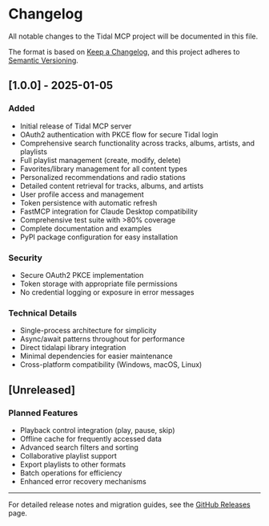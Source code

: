 # Changelog

All notable changes to the Tidal MCP project will be documented in this file.

The format is based on [Keep a Changelog](https://keepachangelog.com/en/1.0.0/),
and this project adheres to [Semantic Versioning](https://semver.org/spec/v2.0.0.html).

## [1.0.0] - 2025-01-05

### Added
- Initial release of Tidal MCP server
- OAuth2 authentication with PKCE flow for secure Tidal login
- Comprehensive search functionality across tracks, albums, artists, and playlists
- Full playlist management (create, modify, delete)
- Favorites/library management for all content types
- Personalized recommendations and radio stations
- Detailed content retrieval for tracks, albums, and artists
- User profile access and management
- Token persistence with automatic refresh
- FastMCP integration for Claude Desktop compatibility
- Comprehensive test suite with >80% coverage
- Complete documentation and examples
- PyPI package configuration for easy installation

### Security
- Secure OAuth2 PKCE implementation
- Token storage with appropriate file permissions
- No credential logging or exposure in error messages

### Technical Details
- Single-process architecture for simplicity
- Async/await patterns throughout for performance
- Direct tidalapi library integration
- Minimal dependencies for easier maintenance
- Cross-platform compatibility (Windows, macOS, Linux)

## [Unreleased]

### Planned Features
- Playback control integration (play, pause, skip)
- Offline cache for frequently accessed data
- Advanced search filters and sorting
- Collaborative playlist support
- Export playlists to other formats
- Batch operations for efficiency
- Enhanced error recovery mechanisms

---

For detailed release notes and migration guides, see the [GitHub Releases](https://github.com/tidal-mcp/tidal-mcp/releases) page.

